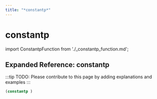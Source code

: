 ```yaml
---
title: "*constantp*"
---
```


# constantp

import ConstantpFunction from './_constantp_function.md';

<ConstantpFunction />

## Expanded Reference: constantp

:::tip
TODO: Please contribute to this page by adding explanations and examples
:::

```lisp
(constantp )
```
